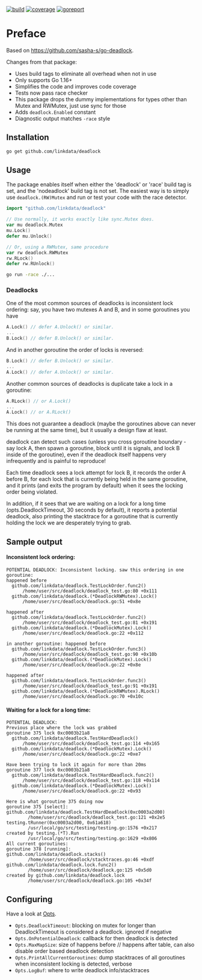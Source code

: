 [![build](https://github.com/linkdata/deadlock/actions/workflows/go.yml/badge.svg)](https://github.com/linkdata/deadlock/actions/workflows/go.yml)
[![coverage](https://coveralls.io/repos/github/linkdata/deadlock/badge.svg?branch=main)](https://coveralls.io/github/linkdata/deadlock?branch=main)
[![goreport](https://goreportcard.com/badge/github.com/linkdata/deadlock)](https://goreportcard.com/report/github.com/linkdata/deadlock)

# Preface

Based on https://github.com/sasha-s/go-deadlock.

Changes from that package:
* Uses build tags to eliminate all overhead when not in use
* Only supports Go 1.16+
* Simplifies the code and improves code coverage
* Tests now pass race checker
* This package drops the dummy implementations for types other than Mutex and RWMutex, just use sync for those
* Adds `deadlock.Enabled` constant
* Diagnostic output matches `-race` style

## Installation

```sh
go get github.com/linkdata/deadlock
```

## Usage

The package enables itself when either the 'deadlock' or 'race' build tag is set, and the
'nodeadlock' build tag is not set. The easiest way is to simply use `deadlock.(RW)Mutex` and
run or test your code with the race detector.

```go
import "github.com/linkdata/deadlock"

// Use normally, it works exactly like sync.Mutex does.
var mu deadlock.Mutex
mu.Lock()
defer mu.Unlock()

// Or, using a RWMutex, same procedure
var rw deadlock.RWMutex
rw.RLock()
defer rw.RUnlock()
```

```sh
go run -race ./...
```

### Deadlocks

One of the most common sources of deadlocks is inconsistent lock ordering:
say, you have two mutexes A and B, and in some goroutines you have
```go
A.Lock() // defer A.Unlock() or similar.
...
B.Lock() // defer B.Unlock() or similar.
```
And in another goroutine the order of locks is reversed:
```go
B.Lock() // defer B.Unlock() or similar.
...
A.Lock() // defer A.Unlock() or similar.
```

Another common sources of deadlocks is duplicate take a lock in a goroutine:
```go
A.RLock() // or A.Lock()
...
A.Lock() // or A.RLock()
```

This does not guarantee a deadlock (maybe the goroutines above can never be running at the same time), but it usually a design flaw at least.

deadlock can detect such cases (unless you cross goroutine boundary - say lock A, then spawn a goroutine, block until it is signals, and lock B inside of the goroutine), even if the deadlock itself happens very infrequently and is painful to reproduce!

Each time deadlock sees a lock attempt for lock B, it records the order A before B, for each lock that is currently being held in the same goroutine, and it prints (and exits the program by default) when it sees the locking order being violated.

In addition, if it sees that we are waiting on a lock for a long time (opts.DeadlockTimeout, 30 seconds by default), it reports a potential deadlock, also printing the stacktrace for a goroutine that is currently holding the lock we are desperately trying to grab.

## Sample output

#### Inconsistent lock ordering:

```
POTENTIAL DEADLOCK: Inconsistent locking. saw this ordering in one goroutine:
happened before
  github.com/linkdata/deadlock.TestLockOrder.func2()
      /home/user/src/deadlock/deadlock_test.go:80 +0x111
  github.com/linkdata/deadlock.(*DeadlockRWMutex).Lock()
      /home/user/src/deadlock/deadlock.go:51 +0x8e

happened after
  github.com/linkdata/deadlock.TestLockOrder.func2()
      /home/user/src/deadlock/deadlock_test.go:81 +0x191
  github.com/linkdata/deadlock.(*DeadlockMutex).Lock()
      /home/user/src/deadlock/deadlock.go:22 +0x112

in another goroutine: happened before
  github.com/linkdata/deadlock.TestLockOrder.func3()
      /home/user/src/deadlock/deadlock_test.go:90 +0x10b
  github.com/linkdata/deadlock.(*DeadlockMutex).Lock()
      /home/user/src/deadlock/deadlock.go:22 +0x8e

happened after
  github.com/linkdata/deadlock.TestLockOrder.func3()
      /home/user/src/deadlock/deadlock_test.go:91 +0x191
  github.com/linkdata/deadlock.(*DeadlockRWMutex).RLock()
      /home/user/src/deadlock/deadlock.go:70 +0x10c
```

#### Waiting for a lock for a long time:

```
POTENTIAL DEADLOCK:
Previous place where the lock was grabbed
goroutine 375 lock 0xc0003b21a8
  github.com/linkdata/deadlock.TestHardDeadlock()
      /home/user/src/deadlock/deadlock_test.go:114 +0x165
  github.com/linkdata/deadlock.(*DeadlockMutex).Lock()
      /home/user/src/deadlock/deadlock.go:22 +0xe7

Have been trying to lock it again for more than 20ms
goroutine 377 lock 0xc0003b21a8
  github.com/linkdata/deadlock.TestHardDeadlock.func2()
      /home/user/src/deadlock/deadlock_test.go:118 +0x114
  github.com/linkdata/deadlock.(*DeadlockMutex).Lock()
      /home/user/src/deadlock/deadlock.go:22 +0x93

Here is what goroutine 375 doing now
goroutine 375 [select]:
github.com/linkdata/deadlock.TestHardDeadlock(0xc0003a2d00)
        /home/user/src/deadlock/deadlock_test.go:121 +0x2e5
testing.tRunner(0xc0003a2d00, 0x61a618)
        /usr/local/go/src/testing/testing.go:1576 +0x217
created by testing.(*T).Run
        /usr/local/go/src/testing/testing.go:1629 +0x806
All current goroutines:
goroutine 378 [running]:
github.com/linkdata/deadlock.stacks()
        /home/user/src/deadlock/stacktraces.go:46 +0xdf
github.com/linkdata/deadlock.lock.func2()
        /home/user/src/deadlock/deadlock.go:125 +0x5d0
created by github.com/linkdata/deadlock.lock
        /home/user/src/deadlock/deadlock.go:105 +0x34f
```

## Configuring

Have a look at [Opts](https://pkg.go.dev/github.com/linkdata/deadlock#pkg-variables).

* `Opts.DeadlockTimeout`: blocking on mutex for longer than DeadlockTimeout is considered a deadlock. ignored if negative
* `Opts.OnPotentialDeadlock`: callback for then deadlock is detected
* `Opts.MaxMapSize`: size of happens before // happens after table, can also disable order based deadlock detection
* `Opts.PrintAllCurrentGoroutines`:  dump stacktraces of all goroutines when inconsistent locking is detected, verbose
* `Opts.LogBuf`: where to write deadlock info/stacktraces

